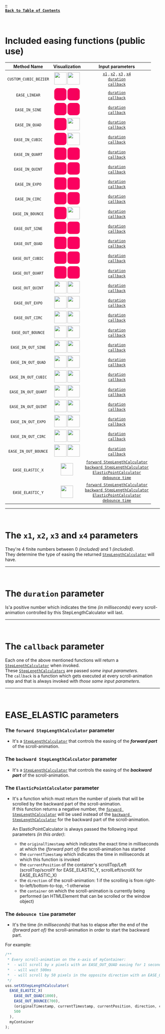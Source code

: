 #### <a href = "https://github.com/CristianDavideConte/universalSmoothScroll#table-of-contents"><code>&#8678; Back to Table of Contents</code></a>
<br/>

# Included easing functions (public use)
Method Name   | Visualization | Input parameters
:-----------: | :-----------: | :-------------:
`CUSTOM_CUBIC_BEZIER` | <img src="./easingsGifs/0_CUSTOM_CUBIC_BEZIER/X.gif" width="40px" height="40px"/> <img src="./easingsGifs/0_CUSTOM_CUBIC_BEZIER/Y.gif" width="40px" height="40px"/> | [`x1`](./EasingFunctions.md#the-x1-x2-x3-and-x4-parameters) , [`x2`](./EasingFunctions.md#the-x1-x2-x3-and-x4-parameters) , [`x3`](./EasingFunctions.md#the-x1-x2-x3-and-x4-parameters) , [`x4`](./EasingFunctions.md#the-x1-x2-x3-and-x4-parameters) <br/> [`duration`](./EasingFunctions.md#the-duration-parameter) <br/> [`callback`](./EasingFunctions.md#the-callback-parameter)
`EASE_LINEAR` | <img src="./easingsGifs/1_EASE_LINEAR/X.gif" width="40px" height="40px"/> <img src="./easingsGifs/1_EASE_LINEAR/Y.gif" width="40px" height="40px"/> | [`duration`](./EasingFunctions.md#the-duration-parameter) <br/> [`callback`](./EasingFunctions.md#the-callback-parameter)
`EASE_IN_SINE` | <img src="./easingsGifs/2_EASE_IN_SINE/X.gif" width="40px" height="40px"/> <img src="./easingsGifs/2_EASE_IN_SINE/Y.gif" width="40px" height="40px"/> | [`duration`](./EasingFunctions.md#the-duration-parameter) <br/> [`callback`](./EasingFunctions.md#the-callback-parameter)
`EASE_IN_QUAD` | <img src="./easingsGifs/3_EASE_IN_QUAD/X.gif" width="40px" height="40px"/> <img src="./easingsGifs/3_EASE_IN_QUAD/Y.gif" width="40px" height="40px"/> | [`duration`](./EasingFunctions.md#the-duration-parameter) <br/> [`callback`](./EasingFunctions.md#the-callback-parameter)
`EASE_IN_CUBIC` | <img src="./easingsGifs/4_EASE_IN_CUBIC/X.gif" width="40px" height="40px"/> <img src="./easingsGifs/4_EASE_IN_CUBIC/Y.gif" width="40px" height="40px"/> | [`duration`](./EasingFunctions.md#the-duration-parameter) <br/> [`callback`](./EasingFunctions.md#the-callback-parameter)
`EASE_IN_QUART` | <img src="./easingsGifs/5_EASE_IN_QUART/X.gif" width="40px" height="40px"/> <img src="./easingsGifs/5_EASE_IN_QUART/Y.gif" width="40px" height="40px"/> | [`duration`](./EasingFunctions.md#the-duration-parameter) <br/> [`callback`](./EasingFunctions.md#the-callback-parameter)
`EASE_IN_QUINT` | <img src="./easingsGifs/6_EASE_IN_QUINT/X.gif" width="40px" height="40px"/> <img src="./easingsGifs/6_EASE_IN_QUINT/Y.gif" width="40px" height="40px"/> | [`duration`](./EasingFunctions.md#the-duration-parameter) <br/> [`callback`](./EasingFunctions.md#the-callback-parameter)
`EASE_IN_EXPO` | <img src="./easingsGifs/7_EASE_IN_EXPO/X.gif" width="40px" height="40px"/> <img src="./easingsGifs/7_EASE_IN_EXPO/Y.gif" width="40px" height="40px"/> | [`duration`](./EasingFunctions.md#the-duration-parameter) <br/> [`callback`](./EasingFunctions.md#the-callback-parameter)
`EASE_IN_CIRC` | <img src="./easingsGifs/8_EASE_IN_CIRC/X.gif" width="40px" height="40px"/> <img src="./easingsGifs/8_EASE_IN_CIRC/Y.gif" width="40px" height="40px"/> | [`duration`](./EasingFunctions.md#the-duration-parameter) <br/> [`callback`](./EasingFunctions.md#the-callback-parameter)
`EASE_IN_BOUNCE` | <img src="./easingsGifs/9_EASE_IN_BOUNCE/X.gif" width="40px" height="40px"/> <img src="./easingsGifs/9_EASE_IN_BOUNCE/Y.gif" width="40px" height="40px"/> | [`duration`](./EasingFunctions.md#the-duration-parameter) <br/> [`callback`](./EasingFunctions.md#the-callback-parameter)
`EASE_OUT_SINE` | <img src="./easingsGifs/10_EASE_OUT_SINE/X.gif" width="40px" height="40px"/> <img src="./easingsGifs/10_EASE_OUT_SINE/Y.gif" width="40px" height="40px"/> | [`duration`](./EasingFunctions.md#the-duration-parameter) <br/> [`callback`](./EasingFunctions.md#the-callback-parameter)
`EASE_OUT_QUAD` | <img src="./easingsGifs/11_EASE_OUT_QUAD/X.gif" width="40px" height="40px"/> <img src="./easingsGifs/11_EASE_OUT_QUAD/Y.gif" width="40px" height="40px"/> | [`duration`](./EasingFunctions.md#the-duration-parameter) <br/> [`callback`](./EasingFunctions.md#the-callback-parameter)
`EASE_OUT_CUBIC` | <img src="./easingsGifs/12_EASE_OUT_CUBIC/X.gif" width="40px" height="40px"/> <img src="./easingsGifs/12_EASE_OUT_CUBIC/Y.gif" width="40px" height="40px"/> | [`duration`](./EasingFunctions.md#the-duration-parameter) <br/> [`callback`](./EasingFunctions.md#the-callback-parameter)
`EASE_OUT_QUART` | <img src="./easingsGifs/13_EASE_OUT_QUART/X.gif" width="40px" height="40px"/> <img src="./easingsGifs/13_EASE_OUT_QUART/Y.gif" width="40px" height="40px"/> | [`duration`](./EasingFunctions.md#the-duration-parameter) <br/> [`callback`](./EasingFunctions.md#the-callback-parameter)
`EASE_OUT_QUINT` | <img src="./easingsGifs/14_EASE_OUT_QUINT/X.gif" width="40px" height="40px"/> <img src="./easingsGifs/14_EASE_OUT_QUINT/Y.gif" width="40px" height="40px"/> | [`duration`](./EasingFunctions.md#the-duration-parameter) <br/> [`callback`](./EasingFunctions.md#the-callback-parameter)
`EASE_OUT_EXPO` | <img src="./easingsGifs/15_EASE_OUT_EXPO/X.gif" width="40px" height="40px"/> <img src="./easingsGifs/15_EASE_OUT_EXPO/Y.gif" width="40px" height="40px"/> | [`duration`](./EasingFunctions.md#the-duration-parameter) <br/> [`callback`](./EasingFunctions.md#the-callback-parameter)
`EASE_OUT_CIRC` | <img src="./easingsGifs/16_EASE_OUT_CIRC/X.gif" width="40px" height="40px"/> <img src="./easingsGifs/16_EASE_OUT_CIRC/Y.gif" width="40px" height="40px"/> | [`duration`](./EasingFunctions.md#the-duration-parameter) <br/> [`callback`](./EasingFunctions.md#the-callback-parameter)
`EASE_OUT_BOUNCE` | <img src="./easingsGifs/17_EASE_OUT_BOUNCE/X.gif" width="40px" height="40px"/> <img src="./easingsGifs/17_EASE_OUT_BOUNCE/Y.gif" width="40px" height="40px"/> | [`duration`](./EasingFunctions.md#the-duration-parameter) <br/> [`callback`](./EasingFunctions.md#the-callback-parameter)
`EASE_IN_OUT_SINE` | <img src="./easingsGifs/18_EASE_IN_OUT_SINE/X.gif" width="40px" height="40px"/> <img src="./easingsGifs/18_EASE_IN_OUT_SINE/Y.gif" width="40px" height="40px"/> | [`duration`](./EasingFunctions.md#the-duration-parameter) <br/> [`callback`](./EasingFunctions.md#the-callback-parameter)
`EASE_IN_OUT_QUAD` | <img src="./easingsGifs/19_EASE_IN_OUT_QUAD/X.gif" width="40px" height="40px"/> <img src="./easingsGifs/19_EASE_IN_OUT_QUAD/Y.gif" width="40px" height="40px"/> | [`duration`](./EasingFunctions.md#the-duration-parameter) <br/> [`callback`](./EasingFunctions.md#the-callback-parameter)
`EASE_IN_OUT_CUBIC` | <img src="./easingsGifs/20_EASE_IN_OUT_CUBIC/X.gif" width="40px" height="40px"/> <img src="./easingsGifs/20_EASE_IN_OUT_CUBIC/Y.gif" width="40px" height="40px"/> | [`duration`](./EasingFunctions.md#the-duration-parameter) <br/> [`callback`](./EasingFunctions.md#the-callback-parameter)
`EASE_IN_OUT_QUART` | <img src="./easingsGifs/21_EASE_IN_OUT_QUART/X.gif" width="40px" height="40px"/> <img src="./easingsGifs/21_EASE_IN_OUT_QUART/Y.gif" width="40px" height="40px"/> | [`duration`](./EasingFunctions.md#the-duration-parameter) <br/> [`callback`](./EasingFunctions.md#the-callback-parameter)
`EASE_IN_OUT_QUINT` | <img src="./easingsGifs/22_EASE_IN_OUT_QUINT/X.gif" width="40px" height="40px"/> <img src="./easingsGifs/22_EASE_IN_OUT_QUINT/Y.gif" width="40px" height="40px"/> | [`duration`](./EasingFunctions.md#the-duration-parameter) <br/> [`callback`](./EasingFunctions.md#the-callback-parameter)
`EASE_IN_OUT_EXPO` | <img src="./easingsGifs/23_EASE_IN_OUT_EXPO/X.gif" width="40px" height="40px"/> <img src="./easingsGifs/23_EASE_IN_OUT_EXPO/Y.gif" width="40px" height="40px"/> | [`duration`](./EasingFunctions.md#the-duration-parameter) <br/> [`callback`](./EasingFunctions.md#the-callback-parameter)
`EASE_IN_OUT_CIRC` | <img src="./easingsGifs/24_EASE_IN_OUT_CIRC/X.gif" width="40px" height="40px"/> <img src="./easingsGifs/24_EASE_IN_OUT_CIRC/Y.gif" width="40px" height="40px"/> | [`duration`](./EasingFunctions.md#the-duration-parameter) <br/> [`callback`](./EasingFunctions.md#the-callback-parameter)
`EASE_IN_OUT_BOUNCE` | <img src="./easingsGifs/25_EASE_IN_OUT_BOUNCE/X.gif" width="40px" height="40px"/> <img src="./easingsGifs/25_EASE_IN_OUT_BOUNCE/Y.gif" width="40px" height="40px"/> | [`duration`](./EasingFunctions.md#the-duration-parameter) <br/> [`callback`](./EasingFunctions.md#the-callback-parameter)
`EASE_ELASTIC_X` | <img src="./easingsGifs/26_EASE_ELASTIC/X.gif" width="40px" height="40px"/> | [`forward StepLengthCalculator`](./EasingFunctions.md#ease_elastic-parameters) <br/> [`backward StepLengthCalculator`](./EasingFunctions.md#ease_elastic-parameters) <br/> [`ElasticPointCalculator`](./EasingFunctions.md#ease_elastic-parameters) <br/> [`debounce time`](./EasingFunctions.md#ease_elastic-parameters)
`EASE_ELASTIC_Y` | <img src="./easingsGifs/26_EASE_ELASTIC/Y.gif" width="40px" height="40px"/> | [`forward StepLengthCalculator`](./EasingFunctions.md#ease_elastic-parameters) <br/> [`backward StepLengthCalculator`](./EasingFunctions.md#ease_elastic-parameters) <br/> [`ElasticPointCalculator`](./EasingFunctions.md#ease_elastic-parameters) <br/> [`debounce time`](./EasingFunctions.md#ease_elastic-parameters)

---
<br/>

# The `x1`, `x2`, `x3` and `x4` parameters
They're 4 finite numbers between 0 _(included)_ and 1 _(included)_. <br/>
They determine the type of easing the returned [`StepLengthCalculator`](./FAQ.md#q-what-is-a-steplengthcalculator-) will have. 

---
<br/>

# The `duration` parameter
Is'a positive number which indicates the time _(in milliseconds)_ every scroll-animation controlled by this StepLengthCalculator will last.

---
<br/>

# The `callback` parameter
Each one of the above mentioned functions will return a [`StepLengthCalculator`](./FAQ.md#q-what-is-a-steplengthcalculator-) when invoked. <br/>
These [`StepLengthCalculators`](./FAQ.md#q-what-is-a-steplengthcalculator-) are passed _some input parameters_. <br/> 
The `callback` is a function which gets executed at every scroll-animation step and that is always invoked with _those same input parameters_.

---
<br/>

# EASE_ELASTIC parameters
  ### The `forward StepLengthCalculator` parameter 
  * It's a [`StepLengthCalculator`](./FAQ.md#q-what-is-a-steplengthcalculator-) that controls the easing of the ***forward part*** of the scroll-animation. 
  ### The `backward StepLengthCalculator` parameter
  * It's a [`StepLengthCalculator`](./FAQ.md#q-what-is-a-steplengthcalculator-) that controls the easing of the ***backward part*** of the scroll-animation.
  ### The `ElasticPointCalculator` parameter
  * It's a function which must return the number of pixels that will be scrolled by the backward part of the scroll-animation. <br/>
    If this function returns a negative number, the [`forward StepLengthCalculator`](./EasingFunctions.md#forward-steplengthcalculator) will be used instead of the [`backward StepLengthCalculator`](./EasingFunctions.md#backward-steplengthcalculator) for the backward part of the scroll-animation. <br/>
  
    An ElasticPointCalculator is always passed the following input parameters _(in this order)_: 
    * the `originalTimestamp` which indicates the exact time in milliseconds at which the _(forward part of)_ the scroll-animation has started 
    * the `currentTimestamp` which indicates the time in milliseconds at which this function is invoked 
    * the `currentPosition` of the container's scrollTop/Left (scrollTop/scrollY for EASE_ELASTIC_Y, scrollLeft/scrollX for EASE_ELASTIC_X)
    * the `direction` of the scroll-animation: 1 if the scrolling is from right-to-left/bottom-to-top, -1 otherwise
    * the `container` on which the scroll-animation is currently being performed (an HTMLElement that can be scrolled or the window object)
        
  ### The `debounce time` parameter     
  * It's the time _(in milliseconds)_ that has to elapse after the end of the _(forward part of)_ the scroll-animation in order to start the backward part.

For example:
```javascript
/**
 * Every scroll-animation on the x-axis of myContainer:
 *  - will scroll by x pixels with an EASE_OUT_QUAD easing for 1 second
 *  - will wait 500ms
 *  - will scroll by 50 pixels in the opposite direction with an EASE_OUT_BOUNCE easing for 700ms
 */
uss.setXStepLengthCalculator(
  EASE_ELASTIC_X(
    EASE_OUT_QUAD(1000),
    EASE_OUT_BOUNCE(700),
    (originalTimestamp, currentTimestamp, currentPosition, direction, container) => {return 50;},
    500
  ), 
  myContainer
);
```
